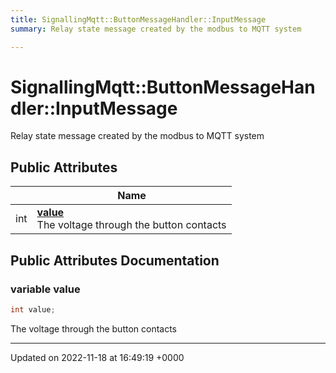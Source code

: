 ```yaml
---
title: SignallingMqtt::ButtonMessageHandler::InputMessage
summary: Relay state message created by the modbus to MQTT system 

---
```


# SignallingMqtt::ButtonMessageHandler::InputMessage



Relay state message created by the modbus to MQTT system 

## Public Attributes

|                | Name           |
| -------------- | -------------- |
| int | **[value](/SignallingSystem-doc/mainsystem/Classes/classSignallingMqtt_1_1ButtonMessageHandler_1_1InputMessage/#variable-value)** <br>The voltage through the button contacts  |

## Public Attributes Documentation

### variable value

```csharp
int value;
```

The voltage through the button contacts 

-------------------------------

Updated on 2022-11-18 at 16:49:19 +0000